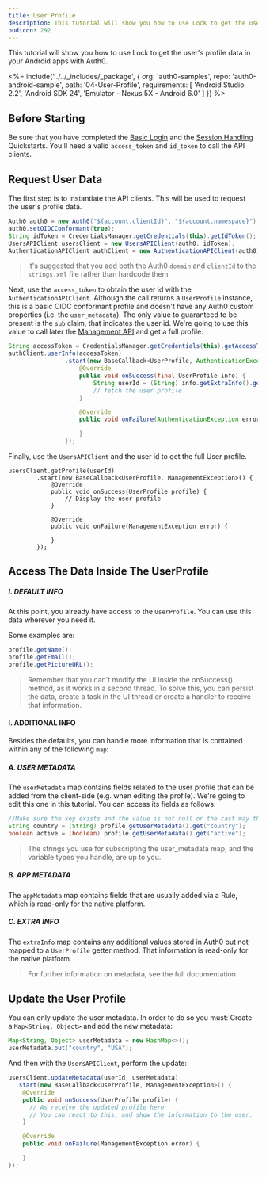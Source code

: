 ```yaml
---
title: User Profile
description: This tutorial will show you how to use Lock to get the user's profile data.
budicon: 292
---
```


This tutorial will show you how to use Lock to get the user's profile data in your Android apps with Auth0.

<%= include('../../_includes/_package', {
  org: 'auth0-samples',
  repo: 'auth0-android-sample',
  path: '04-User-Profile',
  requirements: [
    'Android Studio 2.2',
    'Android SDK 24',
    'Emulator - Nexus 5X - Android 6.0'
  ]
}) %>

## Before Starting

Be sure that you have completed the [Basic Login](01-login) and the [Session Handling](03-session-handling) Quickstarts. You'll need a valid `access_token` and `id_token` to call the API clients.

## Request User Data

The first step is to instantiate the API clients. This will be used to request the user's profile data.

```java
Auth0 auth0 = new Auth0("${account.clientId}", "${account.namespace}")
auth0.setOIDCConformant(true);
String idToken = CredentialsManager.getCredentials(this).getIdToken();
UsersAPIClient usersClient = new UsersAPIClient(auth0, idToken);
AuthenticationAPIClient authClient = new AuthenticationAPIClient(auth0);
```

> It's suggested that you add both the Auth0 `domain` and `clientId` to the `strings.xml` file rather than hardcode them.

Next, use the `access_token` to obtain the user id with the `AuthenticationAPIClient`. Although the call returns a `UserProfile` instance, this is a basic OIDC conformant profile and doesn't have any Auth0 custom properties (i.e. the `user_metadata`). The only value to guaranteed to be present is the `sub` claim, that indicates the user id. We're going to use this value to call later the  [Management API](https://auth0.com/docs/api/management/v2#!/Users) and get a full profile.

```java
String accessToken = CredentialsManager.getCredentials(this).getAccessToken();
authClient.userInfo(accessToken)
                .start(new BaseCallback<UserProfile, AuthenticationException>() {
                    @Override
                    public void onSuccess(final UserProfile info) {
                        String userId = (String) info.getExtraInfo().get("sub");
                        // fetch the user profile
                    }

                    @Override
                    public void onFailure(AuthenticationException error) {

                    }
                });
```

Finally, use the `UsersAPIClient` and the user id to get the full User profile.

```java;
usersClient.getProfile(userId)
        .start(new BaseCallback<UserProfile, ManagementException>() {
            @Override
            public void onSuccess(UserProfile profile) {
                // Display the user profile
            }

            @Override
            public void onFailure(ManagementException error) {

            }
        });
```

## Access The Data Inside The UserProfile

##### I. DEFAULT INFO

At this point, you already have access to the `UserProfile`.
You can use this data wherever you need it.

Some examples are:

```java
profile.getName();
profile.getEmail();
profile.getPictureURL();
```

> Remember that you can't modify the UI inside the onSuccess() method, as it works in a second thread. To solve this, you can persist the data, create a task in the UI thread or create a handler to receive that information.

#### I. ADDITIONAL INFO

Besides the defaults, you can handle more information that is contained within any of the following `map`:

##### A. USER METADATA

The `userMetadata` map contains fields related to the user profile that can be added from the client-side (e.g. when editing the profile). We're going to edit this one in this tutorial. You can access its fields as follows:

```java
//Make sure the key exists and the value is not null or the cast may throw.
String country = (String) profile.getUserMetadata().get("country");
boolean active = (boolean) profile.getUserMetadata().get("active");
```

> The strings you use for subscripting the user_metadata map, and the variable types you handle, are up to you.

##### B. APP METADATA

The `appMetadata` map contains fields that are usually added via a Rule, which is read-only for the native platform.

##### C. EXTRA INFO

The `extraInfo` map contains any additional values stored in Auth0 but not mapped to a `UserProfile` getter method. That information is read-only for the native platform.

> For further information on metadata, see the full documentation.

## Update the User Profile

You can only update the user metadata. In order to do so you must:
Create a `Map<String, Object>` and add the new metadata:

```java
Map<String, Object> userMetadata = new HashMap<>();
userMetadata.put("country", "USA");
```
And then with the `UsersAPIClient`, perform the update:

```java
usersClient.updateMetadata(userId, userMetadata)
  .start(new BaseCallback<UserProfile, ManagementException>() {
    @Override
    public void onSuccess(UserProfile profile) {
      // As receive the updated profile here
      // You can react to this, and show the information to the user.
    }

    @Override
    public void onFailure(ManagementException error) {

    }
});
```
